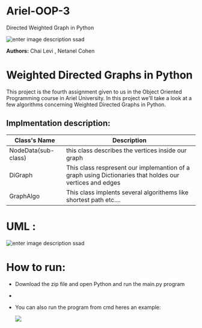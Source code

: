 # Ariel-OOP-3
Directed Weighted Graph in Python

![enter image description ssad](https://sites.google.com/a/afridar.ort.org.il/python/_/rsrc/1563114502427/home/python.jpg)

**Authors:** Chai Levi , Netanel Cohen

# Weighted Directed Graphs in Python
This project is the fourth assignment given to us in the Object Oriented Programming course in Ariel University.
In this project we'll take a look at a few algorithms concerning Weighted Directed Graphs in Python.

## Implmentation description:


| Class's Name | Description |
|--|--|
|NodeData(sub-class)|this class describes the vertices inside our graph|
|DiGraph|This class respresent our implemantion of a graph using Dictionaries that holdes our vertices and edges|
|GraphAlgo|This class implents several algorithems like shortest path etc....|
# UML :
![enter image description ssad](https://i.imgur.com/0y7SLor.png)

# How to run: 
- Download the zip file and open Python and run the main.py program 
- 
- You can also run the program from cmd heres an example:

  ![](https://i.imgur.com/zgEuZtM.png)












